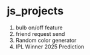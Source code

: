 # js_projects

1. bulb on/off feature
2. friend request send
3. Random color generator
4. IPL Winner 2025 Prediction
